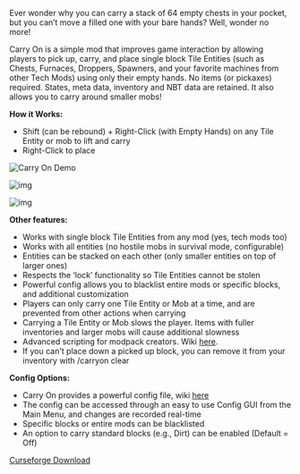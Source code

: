 Ever wonder why you can carry a stack of 64 empty chests in your pocket, but you can’t move a filled one with your bare hands? Well, wonder no more!

Carry On is a simple mod that improves game interaction by allowing players to pick up, carry, and place single block Tile Entities (such as Chests, Furnaces, Droppers, Spawners, and your favorite machines from other Tech Mods) using only their empty hands. No items (or pickaxes) required. States, meta data, inventory and NBT data are retained. It also allows you to carry around smaller mobs!

**How it Works:**

- Shift (can be rebound) + Right-Click (with Empty Hands) on any Tile Entity or mob to lift and carry
- Right-Click to place

![Carry On Demo](https://www.creeptech.net/carryon/carryondemo2.gif)


![img](https://i.imgur.com/PJ4Q7tp.gif)
 

![img](https://i.imgur.com/czlzu1s.gif)


**Other features:**

- Works with single block Tile Entities from any mod (yes, tech mods too)
- Works with all entities (no hostile mobs in survival mode, configurable)
- Entities can be stacked on each other (only smaller entities on top of larger ones)
- Respects the ‘lock’ functionality so Tile Entities cannot be stolen
- Powerful config allows you to blacklist entire mods or specific blocks, and additional customization
- Players can only carry one Tile Entity or Mob at a time, and are prevented from other actions when carrying
- Carrying a Tile Entity or Mob slows the player. Items with fuller inventories and larger mobs will cause additional slowness
- Advanced scripting for modpack creators. Wiki [here](https://github.com/Tschipp/CarryOn/wiki/Scripting).
- If you can't place down a picked up block, you can remove it from your inventory with /carryon clear

**Config Options:**

- Carry On provides a powerful config file, wiki [here](https://github.com/Tschipp/CarryOn/wiki/Model-Override-Config)
- The config can be accessed through an easy to use Config GUI from the Main Menu, and changes are recorded real-time
- Specific blocks or entire mods can be blacklisted
- An option to carry standard blocks (e.g., Dirt) can be enabled (Default = Off)

[Curseforge Download](https://www.curseforge.com/minecraft/mc-mods/carry-on)